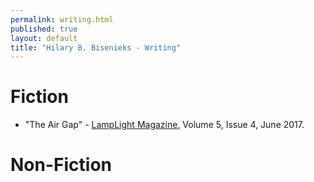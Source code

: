 ```yaml
---
permalink: writing.html
published: true
layout: default
title: "Hilary B. Bisenieks - Writing"
---
```


Fiction
===
* "The Air Gap" - [LampLight Magazine](http://lamplightmagazine.com), Volume 5, Issue 4, June 2017.

Non-Fiction
===

